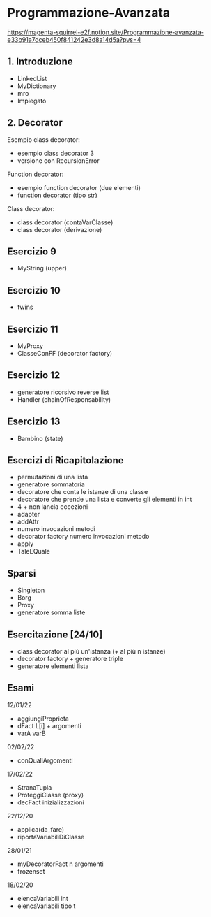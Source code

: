 # Programmazione-Avanzata
https://magenta-squirrel-e2f.notion.site/Programmazione-avanzata-e33b91a7dceb450f841242e3d8a14d5a?pvs=4

## 1. Introduzione
- LinkedList
- MyDictionary
- mro
- Impiegato

## 2. Decorator
Esempio class decorator:
- esempio class decorator 3
- versione con RecursionError

Function decorator:
- esempio function decorator (due elementi)
- function decorator (tipo str)

Class decorator:
- class decorator (contaVarClasse)
- class decorator (derivazione)

## Esercizio 9
- MyString (upper)

## Esercizio 10 
- twins

## Esercizio 11
- MyProxy
- ClasseConFF (decorator factory)

## Esercizio 12
- generatore ricorsivo reverse list
- Handler (chainOfResponsability)

## Esercizio 13
- Bambino (state)

## Esercizi di Ricapitolazione
- permutazioni di una lista
- generatore sommatoria
- decoratore che conta le istanze di una classe
- decoratore che prende una lista e converte gli elementi in int
- 4 + non lancia eccezioni
- adapter
- addAttr
- numero invocazioni metodi
- decorator factory numero invocazioni metodo
- apply
- TaleEQuale

## Sparsi
- Singleton
- Borg
- Proxy
- generatore somma liste

## Esercitazione [24/10]
- class decorator al più un'istanza (+ al più n istanze)
- decorator factory + generatore triple
- generatore elementi lista

## Esami
12/01/22
- aggiungiProprieta
- dFact L[i] + argomenti
- varA varB

02/02/22
- conQualiArgomenti

17/02/22
- StranaTupla
- ProteggiClasse (proxy)
- decFact inizializzazioni

22/12/20
- applica(da_fare)
- riportaVariabiliDiClasse

28/01/21
- myDecoratorFact n argomenti
- frozenset

18/02/20
- elencaVariabili int
- elencaVariabili tipo t
